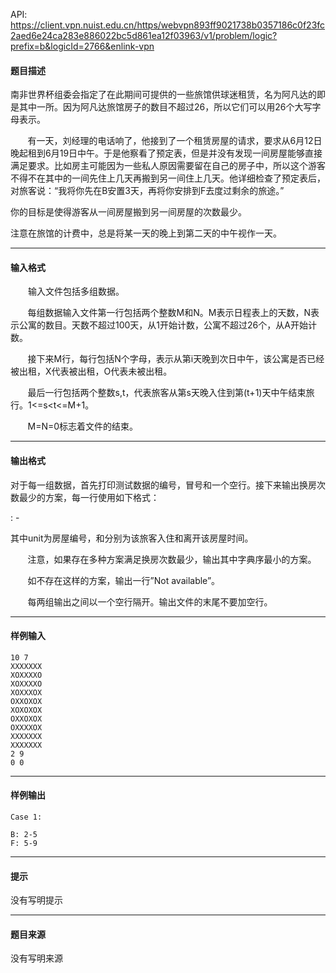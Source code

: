API: https://client.vpn.nuist.edu.cn/https/webvpn893ff9021738b0357186c0f23fc2aed6e24ca283e886022bc5d861ea12f03963/v1/problem/logic?prefix=b&logicId=2766&enlink-vpn

#### 题目描述

南非世界杯组委会指定了在此期间可提供的一些旅馆供球迷租赁，名为阿凡达的即是其中一所。因为阿凡达旅馆房子的数目不超过26，所以它们可以用26个大写字母表示。

       有一天，刘经理的电话响了，他接到了一个租赁房屋的请求，要求从6月12日晚起租到6月19日中午。于是他察看了预定表，但是并没有发现一间房屋能够直接满足要求。比如房主可能因为一些私人原因需要留在自己的房子中，所以这个游客不得不在其中的一间先住上几天再搬到另一间住上几天。他详细检查了预定表后，对旅客说：“我将你先在B安置3天，再将你安排到F去度过剩余的旅途。”

你的目标是使得游客从一间房屋搬到另一间房屋的次数最少。

注意在旅馆的计费中，总是将某一天的晚上到第二天的中午视作一天。　　　

---

#### 输入格式

　　输入文件包括多组数据。

       每组数据输入文件第一行包括两个整数M和N。M表示日程表上的天数，N表示公寓的数目。天数不超过100天，从1开始计数，公寓不超过26个，从A开始计数。

       接下来M行，每行包括N个字母，表示从第i天晚到次日中午，该公寓是否已经被出租，X代表被出租，O代表未被出租。

       最后一行包括两个整数s,t，代表旅客从第s天晚入住到第(t+1)天中午结束旅行。1<=s<t<=M+1。

       M=N=0标志着文件的结束。

---

#### 输出格式

对于每一组数据，首先打印测试数据的编号，冒号和一个空行。接下来输出换房次数最少的方案，每一行使用如下格式：

<unit>: <start date>-<end date>

其中unit为房屋编号，<start data>和<end data>分别为该旅客入住和离开该房屋时间。

       注意，如果存在多种方案满足换房次数最少，输出其中字典序最小的方案。

       如不存在这样的方案，输出一行”Not available”。

       每两组输出之间以一个空行隔开。输出文件的末尾不要加空行。

---

#### 样例输入
```
10 7
XXXXXXX
XOXXXXO
XOXXXXO
XOXXXOX
OXXOXOX
XOXOXOX
OXXOXOX
OXXXXOX
XXXXXXX
XXXXXXX
2 9
0 0

```

---

#### 样例输出
```
Case 1:

B: 2-5
F: 5-9

```

---

#### 提示

没有写明提示

---

#### 题目来源

没有写明来源